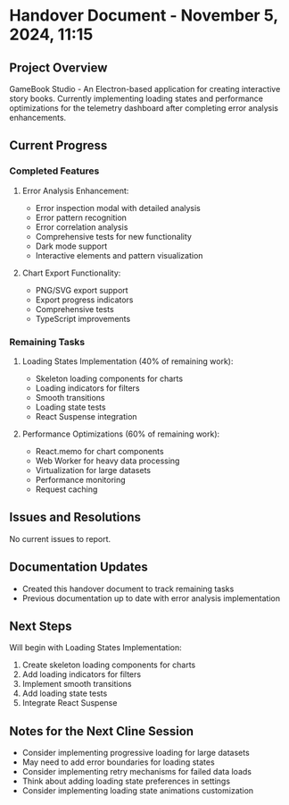 # Handover Document - November 5, 2024, 11:15

## Project Overview
GameBook Studio - An Electron-based application for creating interactive story books. Currently implementing loading states and performance optimizations for the telemetry dashboard after completing error analysis enhancements.

## Current Progress

### Completed Features
1. Error Analysis Enhancement:
   - Error inspection modal with detailed analysis
   - Error pattern recognition
   - Error correlation analysis
   - Comprehensive tests for new functionality
   - Dark mode support
   - Interactive elements and pattern visualization

2. Chart Export Functionality:
   - PNG/SVG export support
   - Export progress indicators
   - Comprehensive tests
   - TypeScript improvements

### Remaining Tasks

1. Loading States Implementation (40% of remaining work):
   - Skeleton loading components for charts
   - Loading indicators for filters
   - Smooth transitions
   - Loading state tests
   - React Suspense integration

2. Performance Optimizations (60% of remaining work):
   - React.memo for chart components
   - Web Worker for heavy data processing
   - Virtualization for large datasets
   - Performance monitoring
   - Request caching

## Issues and Resolutions
No current issues to report.

## Documentation Updates
- Created this handover document to track remaining tasks
- Previous documentation up to date with error analysis implementation

## Next Steps
Will begin with Loading States Implementation:
1. Create skeleton loading components for charts
2. Add loading indicators for filters
3. Implement smooth transitions
4. Add loading state tests
5. Integrate React Suspense

## Notes for the Next Cline Session
- Consider implementing progressive loading for large datasets
- May need to add error boundaries for loading states
- Consider implementing retry mechanisms for failed data loads
- Think about adding loading state preferences in settings
- Consider implementing loading state animations customization
